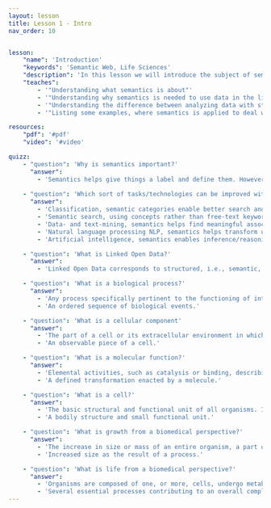 ```yaml
---
layout: lesson
title: Lesson 1 - Intro
nav_order: 10


lesson:
    "name": 'Introduction'
    "keywords": 'Semantic Web, Life Sciences'
    "description": 'In this lesson we will introduce the subject of semantics and show how it plays an important role in life sciences, all illustrated with practical examples.' 
    "teaches": 
        - '"Understanding what semantics is about"'
        - '"Understanding why semantics is needed to use data in the life sciences"'
        - '"Understanding the difference between analyzing data with statistics and using semantics in addition"'
        - '"Listing some examples, where semantics is applied to deal with data in the life science domain, e.g. in medicine"'

resources:
    "pdf": '#pdf'
    "video": '#video'

quizz:
    - "question": 'Why is semantics important?'
      "answer":   
        - 'Semantics helps give things a label and define them. However, different people can have different understanding on what a thing is about. Semantics help us formally define what a thing is about given a particular context so we all have a common and agreed understanding.'
    
    - "question": 'Which sort of tasks/technologies can be improved with semantics? How does semantics help'
      "answer":   
        - 'Classification, semantic categories enable better search and analysis of data.'
        - 'Semantic search, using concepts rather than free-text keywords makes retrieval more accurate.'
        - 'Data- and text-mining, semantics helps find meaningful associations.'
        - 'Natural language processing NLP, semantics helps transform unstructured text to structured content.'
        - 'Artificial intelligence, semantics enables inference/reasoning so we can find answers to more complex questions.'

    - "question": 'What is Linked Open Data?'
      "answer":   
        - 'Linked Open Data corresponds to structured, i.e., semantic, data interlink with other data.'

    - "question": 'What is a biological process?'
      "answer":   
        - 'Any process specifically pertinent to the functioning of integrated living units:cells, tissues, organs, and organisms.  A process is a collection of molecular events with a defined beginning and end (Gene Ontology).'
        - 'An ordered sequence of biological events.'

    - "question": 'What is a cellular component'
      "answer":   
        - 'The part of a cell or its extracellular environment in which a gene product islocated.  A gene product may be located in one or more parts of a cell and its location may be as specific as a particular macromolecular complex, that is, astable, persistent association of macromolecules that function together (GeneOntology).'
        - 'An observable piece of a cell.'

    - "question": 'What is a molecular function?'
      "answer":   
        - 'Elemental activities, such as catalysis or binding, describing the actions of a geneproduct at the molecular level. A given gene product may exhibit one or moremolecular functions (Gene Ontology).'
        - 'A defined transformation enacted by a molecule.'

    - "question": 'What is a cell?'
      "answer":   
        - 'The basic structural and functional unit of all organisms. Includes the plasmamembrane and any external encapsulating structures such as the cell wall and cell envelope (Gene Ontology).'
        - 'A bodily structure and small functional unit.'

    - "question": 'What is growth from a biomedical perspective?'
      "answer":   
        - 'The increase in size or mass of an entire organism, a part of an organism or acell (Wikipedia).'
        - 'Increased size as the result of a process.'

    - "question": 'What is life from a biomedical perspective?'
      "answer":   
        - 'Organisms are composed of one, or more, cells, undergo metabolism, maintainhomeostasis, can grow, respond to stimuli, reproduce and, through evolution, adapt to their environment in successive generations (by Koshland, Science,2002).'
        - 'Several essential processes contributing to an overall complex process.'
---
```



